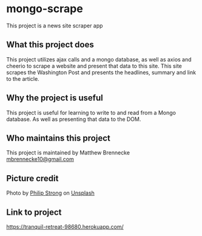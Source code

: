 # mongo-scrape

This project is a news site scraper app

## What this project does

This project utilizes ajax calls and a mongo database, as well as axios and cheerio to scrape a website and present that data to this site. This site scrapes the Washington Post and presents the headlines, summary and link to the article.

## Why the project is useful

This project is useful for learning to write to and read from a Mongo database. As well as presenting that data to the DOM.

## Who maintains this project

This project is maintained by Matthew Brennecke mbrennecke10@gmail.com

## Picture credit

Photo by [Philip Strong](https://unsplash.com/photos/gZaj16Ztu2Y?utm_source=unsplash&utm_medium=referral&utm_content=creditCopyText) on [Unsplash](https://unsplash.com/search/photos/friend?utm_source=unsplash&utm_medium=referral&utm_content=creditCopyText)

## Link to project
https://tranquil-retreat-98680.herokuapp.com/